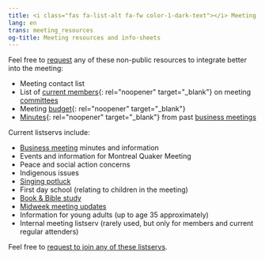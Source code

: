 ```yaml
---
title: <i class="fas fa-list-alt fa-fw color-1-dark-text"></i> Meeting resources and info-sheets
lang: en
trans: meeting_resources
og-title: Meeting resources and info-sheets
---
```

Feel free to [request](/contact) any of these non-public resources to integrate better into the meeting:
* Meeting contact list
* List of [current members](/roles){: rel="noopener" target="_blank"} on meeting [committees](/new_attender/committees) 
* Meeting [budget](/budget){: rel="noopener" target="_blank"}
* [Minutes](/minutes){: rel="noopener" target="_blank"} from past [business meetings](/new_attender/business) 

Current listservs include:
* [Business meeting](/new_attender/business) minutes and information
* Events and information for Montreal Quaker Meeting
* Peace and social action concerns
* Indigenous issues
* [Singing potluck](/new_attender/singing_group)
* First day school (relating to children in the meeting)
* [Book & Bible study](/new_attender/book_bible)
* [Midweek meeting updates](/midweek)
* Information for young adults (up to age 35 approximately)
* Internal meeting listserv (rarely used, but only for members and current regular attenders)

Feel free to [request to join any of these listservs](/contact).
